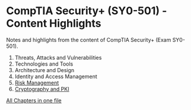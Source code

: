 # CompTIA Security+ (SY0-501) - Content Highlights
Notes and highlights from the content of CompTIA Security+ (Exam SY0-501).

1. Threats, Attacks and Vulnerabilities
2. Technologies and Tools
3. Architecture and Design
4. Identity and Access Management
5. [Risk Management](https://github.com/Samsar4/SecurityPlus-ExamNotes/blob/master/1-Risk-Management.md)
6. [Cryptography and PKI](https://github.com/Samsar4/SecurityPlus-ExamNotes/blob/master/2-Cryptography-and-PKI.md)

[All Chapters in one file](https://github.com/Samsar4/SecurityPlus-ExamNotes/blob/master/All-Chapters.md)
